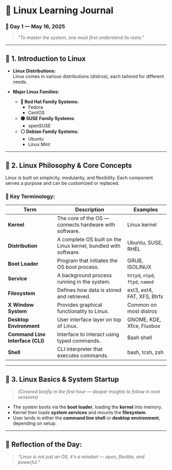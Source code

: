 
# 🐧 Linux Learning Journal
### 📅 Day 1 — May 16, 2025
> *"To master the system, one must first understand its roots."*

---

## 🔹 1. Introduction to Linux

- **Linux Distributions:**  
  Linux comes in various distributions (distros), each tailored for different needs.

- **Major Linux Families:**
  - **🔴 Red Hat Family Systems:**
    - Fedora
    - CentOS
  - **🟢 SUSE Family Systems:**
    - openSUSE
  - **⚪ Debian Family Systems:**
    - Ubuntu
    - Linux Mint

---

## 🔹 2. Linux Philosophy & Core Concepts

Linux is built on simplicity, modularity, and flexibility. Each component serves a purpose and can be customized or replaced.

### 📘 Key Terminology:

| Term | Description | Examples |
|------|-------------|----------|
| **Kernel** | The core of the OS — connects hardware with software. | Linux kernel |
| **Distribution** | A complete OS built on the Linux kernel, bundled with software. | Ubuntu, SUSE, RHEL |
| **Boot Loader** | Program that initiates the OS boot process. | GRUB, ISOLINUX |
| **Service** | A background process running in the system. | `httpd`, `ntpd`, `ftpd`, `named` |
| **Filesystem** | Defines how data is stored and retrieved. | ext3, ext4, FAT, XFS, Btrfs |
| **X Window System** | Provides graphical functionality to Linux. | Common on most distros |
| **Desktop Environment** | User interface layer on top of Linux. | GNOME, KDE, Xfce, Fluxbox |
| **Command Line Interface (CLI)** | Interface to interact using typed commands. | Bash shell |
| **Shell** | CLI interpreter that executes commands. | bash, tcsh, zsh |

---

## 🔹 3. Linux Basics & System Startup

> *(Covered briefly in the first hour — deeper insights to follow in next sessions)*

- The system boots via the **boot loader**, loading the **kernel** into memory.
- Kernel then loads **system services** and mounts the **filesystem**.
- User lands in either the **command line shell** or **desktop environment**, depending on setup.

---

## 🧠 Reflection of the Day:
> *“Linux is not just an OS, it's a mindset — open, flexible, and powerful.”*